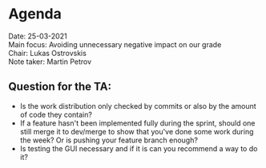 # Agenda
Date: 25-03-2021 \
Main focus: Avoiding unnecessary negative impact on our grade \
Chair: Lukas Ostrovskis \
Note taker: Martin Petrov

## Question for the TA:

* Is the work distribution only checked by commits or also by the amount of code they contain?
* If a feature hasn't been implemented fully during the sprint, should one still merge it to dev/merge to show that you've done some work during the week? Or is pushing your feature branch enough?
* Is testing the GUI necessary and if it is can you recommend a way to do it?